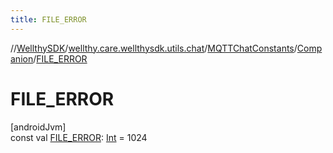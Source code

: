 ```yaml
---
title: FILE_ERROR
---
```

//[WellthySDK](../../../../index.html)/[wellthy.care.wellthysdk.utils.chat](../../index.html)/[MQTTChatConstants](../index.html)/[Companion](index.html)/[FILE_ERROR](-f-i-l-e_-e-r-r-o-r.html)



# FILE_ERROR



[androidJvm]\
const val [FILE_ERROR](-f-i-l-e_-e-r-r-o-r.html): [Int](https://kotlinlang.org/api/latest/jvm/stdlib/kotlin/-int/index.html) = 1024




